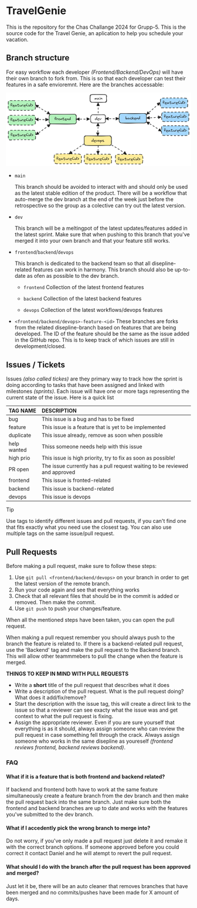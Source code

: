 # TravelGenie
This is the repository for the Chas Challange 2024 for Grupp-5. This is the source code for the Travel Genie, an aplication to help you schedule your vacation.

## Branch structure
For easy workflow each developer *(Frontend/Backend/DevOps)* will have their own branch to fork from. This is so that each developer can test their features in a safe envioremnt. Here are the branches accessable:

![image if branch structure](github-media/branch-structure.png)

- `main`

  This branch should be avoided to interact with and should only be used as the latest stable edition of the product. There will be a workflow that auto-merge the dev branch at the end of the week just before the retrospective so the group as a colective can try out the latest version.

- `dev`

  This branch will be a meltingpot of the latest updates/features added in the latest sprint. Make sure that when pushing to this branch that you've merged it into your own branch and that your feature still works.

- `frontend`/`backend`/`devops`

  This branch is dedicated to the backend team so that all disepline-related features can work in harmony. This branch should also be up-to-date as ofen as possible to the dev branch.
   - `frontend`
  Collection of the latest frontend features

   - `backend`
   Collection of the latest backend features
   
   - `devops`
  Collection of the latest workflows/devops features

- `<frontend/backend/devops>-feature-<id>`
   These branches are forks from the related disepline-branch based on features that are being developed. The ID of the feature should be the same as the issue added in the GitHub repo. This is to keep track of which issues are still in development/closed.

## Issues / Tickets
Issues *(also called tickes)* are they primary way to track how the sprint is doing according to tasks that have been assigned and linked with milestones *(sprints)*. Each issue will have one or more tags representing the current state of the issue. Here is a quick list

| TAG NAME    | DESCRIPTION                                                                |
| :--         | :--                                                                        |
| bug         | This issue is a bug and has to be fixed                                    |
| feature     | This issue is a feature that is yet to be implemented                      |
| duplicate   | This issue already, remove as soon when possible                           |
| help wanted | Thiss someone needs help with this issue                                   |
| high prio   | This issue is high priority, try to fix as soon as possible!               |
| PR open     | The issue currently has a pull request waiting to be reviewed and approved |
| frontend    | This issue is fronted-related                                              | 
| backend     | This issue is backend-related                                              | 
| devops      | This issue is devops                                                       | 

> [!TIP]
> Use tags to identify different issues and pull requests, if you can't find one that fits exactly what you need use the closest tag. You can also use multiple tags on the same issue/pull request.

## Pull Requests
Before making a pull request, make sure to follow these steps:
1. Use `git pull <frontend/backend/devops>` on your branch in order to get the latest version of the remote branch.
2. Run your code again and see that everything works
3. Check that all relevant files that should be in the commit is added or removed. Then make the commit.
4. Use `git push` to push your changes/feature.

When all the mentioned steps have been taken, you can open the pull request.

When making a pull request remember you should always push to the branch the feature is related to. If there is a backend-related pull request, use the 'Backend' tag and make the pull request to the Backend branch. This will allow other teammmebers to pull the change when the feature is merged.

**THINGS TO KEEP IN MIND WITH PULL REQUESTS**
- Write a **short** title of the pull request that describes what it does
- Write a description of the pull request. What is the pull request doing? What does it add/fix/remove?
- Start the description with the issue tag, this will create a direct link to the issue so that a reviewer can see exacty what the issue was and get context to what the pull request is fixing.
- Assign the appropriate reviewer. Even if you are sure yourself that everything is as it should, always assign someone who can review the pull request in case something fell through the crack. Always assign someone who works in the same disepline as youreself *(frontend reviews frontend, backend reviews backend)*.

### FAQ

#### What if it is a feature that is both frontend and backend related?
If backend and frontend both have to work at the same feature simultaneously create a feature branch from the dev branch and then make the pull request back into the same branch. Just make sure both the frontend and backend branches are up to date and works with the features you've submitted to the dev branch.

#### What if I accedently pick the wrong branch to merge into?
Do not worry, if you've only made a pull request just delete it and remake it with the correct branch options. If someone approved before you could correct it contact Daniel and he will atempt to revert the pull request.

#### What should I do with the branch after the pull request has been approved and merged?
Just let it be, there will be an auto cleaner that removes branches that have been merged and no commits/pushes have been made for X amount of days.
